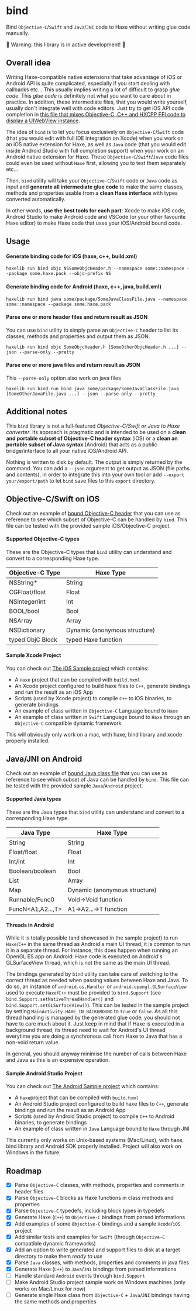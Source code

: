 # bind

Bind `Objective-C`/`Swift` and `Java`/`JNI` code to Haxe without writing glue code manually.

🚨 Warning: this library is in active development! 🚨

## Overall idea

Writing Haxe-compatible native extensions that take advantage of iOS or Android API is quite complicated, especially if you start dealing with callbacks etc... This usually implies writing a lot of difficult to grasp _glue code_. This _glue code_ is definitely not what you want to care about in practice. In addition, these intermediate files, that you would write yourself, usually don't integrate well with code editors. Just try to get iOS API code completion in [this file that mixes Objective-C, C++ and HXCPP FFI code to display a UIWebView instance](https://github.com/HaxeExtension/extension-webview/blob/dca79b548fc6f3522f6d4543104a22e7bec1a26e/project/ios/WebViewEx.mm).

The idea of `bind` is to let you focus exclusively on `Objective-C`/`Swift` code (that you would edit with full IDE integration on Xcode) when you work on an iOS native extension for Haxe, as well as `Java` code (that you would edit inside Android Studio with full completion support) when your work on an Android native extension for Haxe. These `Objective-C`/`Swift`/`Java` code files could even be used without `Haxe` first, allowing you to test them separately etc...

Then, `bind` utility will take your `Objective-C`/`Swift` code or `Java` code as input and **generate all intermediate glue code** to make the same classes, methods and properties usable from a **clean Haxe interface** with types converted automatically.

In other words, **use the best tools for each part**: Xcode to make iOS code, Android Studio to make Android code and VSCode (or your other favourite Haxe editor) to make Haxe code that uses your iOS/Android bound code.

## Usage

#### Generate binding code for iOS (haxe, c++, build.xml)

```
haxelib run bind objc NSSomeObjcHeader.h --namespace some::namespace --package some.haxe.pack --objc-prefix NS
```

#### Generate binding code for Android (haxe, c++, java, build.xml)

```
haxelib run bind java some/package/SomeJavaClassFile.java --namespace some::namespace --package some.haxe.pack
```

#### Parse one or more header files and return result as JSON

You can use `bind` utility to simply parse an `Objective-C` header to list its classes, methods and properties and output them as JSON.

```
haxelib run bind objc SomeObjcHeader.h [SomeOtherObjcHeader.h ...] --json --parse-only --pretty
```

#### Parse one or more java files and return result as JSON

This ``--parse-only`` option also work on java files

```
haxelib run bind run bind java some/package/SomeJavaClassFile.java [SomeOtherJavaFile.java ...] --json --parse-only --pretty
```

## Additional notes

This `bind` library is not a full-featured _Objective-C/Swift or Java to Haxe converter_. Its approach is pragmatic and is intended to be used on a **clean and portable subset of Objective-C header syntax** (iOS) or a **clean an portable subset of Java syntax** (Android) that acts as a public bridge/interface to all your native iOS/Android API.

Nothing is written to disk by default. The output is simply returned by the command. You can add a ``--json`` argument to get output as JSON (file paths and contents), in order to integrate this into your own tool or add ``--export your/export/path`` to let `bind` save files to this `export` directory.

## Objective-C/Swift on iOS

Check out an example of [bound Objective-C header](https://github.com/jeremyfa/bind/blob/master/sample/ios/project.ios/IosSample/AppNativeInterface.h) that you can use as reference to see which subset of Objective-C can be handled by `bind`. This file can be tested with the provided sample iOS/Objective-C project.

#### Supported Objective-C types

These are the Objective-C types that `bind` utility can understand and convert to a corresponding Haxe type.

Objective-C Type | Haxe Type
-----------------|----------
NSString*        | String
CGFloat/float    | Float
NSInteger/int    | Int
BOOL/bool        | Bool
NSArray          | Array
NSDictionary     | Dynamic (anonymous structure)
typed ObjC Block | typed Haxe function

#### Sample Xcode Project

You can check out [The iOS Sample project](https://github.com/jeremyfa/bind/tree/master/sample/ios) which contains:

 * A `Haxe` project that can be compiled with ``build.hxml``
 * An Xcode project configured to build haxe files to `C++`, generate bindings and run the result as an iOS App
 * Scripts (used by Xcode project) to compile `C++` to iOS binaries, to generate bindings
 * An example of class written in `Objective-C` Language bound to `Haxe`
 * An example of class written in `Swift` Language bound to `Haxe` through an `Objective-C` compatible dynamic framework

This will obviously only work on a mac, with haxe, bind library and xcode properly installed.

## Java/JNI on Android

Check out an example of [bound Java class file](https://github.com/jeremyfa/bind/blob/master/sample/android/project.android/app/src/main/java/yourcompany/androidsample/AppAndroidInterface.java) that you can use as reference to see which subset of Java can be handled by `bind`. This file can be tested with the provided sample `Java`/`Android` project.

#### Supported Java types

These are the Java types that `bind` utility can understand and convert to a corresponding Haxe type.

Java Type            | Haxe Type
---------------------|----------
String               | String
Float/float          | Float
Int/int              | Int
Boolean/boolean      | Bool
List                 | Array
Map                  | Dynamic (anonymous structure)
Runnable/Func0<Void> | Void->Void function
FuncN<A1,A2...,T>    | A1->A2...->T function

#### Threads in Android

While it is totally possible (and showcased in the sample project) to run `Haxe`/`C++` in the same thread as Android's main UI thread, it is common to run it in a separate thread. For instance, this does happen when running an OpenGL ES app on Android: Haxe code is executed on Android's GLSurfaceView thread, which is not the same as the main UI thread.

The bindings generated by `bind` utility can take care of switching to the correct thread as needed when passing values between Haxe and Java. To do so, an instance of `android.os.Handler` or `android.opengl.GLSurfaceView` used to execute `Haxe`/`C++` must be provided to `bind.Support` (see `bind.Support.setNativeThreadHandler()` and `bind.Support.setGLSurfaceView()`). This can be tested in the sample project by setting `MainActivity.HAXE_IN_BACKGROUND` to `true` or `false`. As all this thread handling is managed by the generated glue code, you should not have to care much about it. Just keep in mind that if Haxe is executed in a background thread, its thread need to wait for Android's UI thread everytime you are doing a synchronous call from Haxe to Java that has a non-void return value.

In general, you should anyway minimise the number of calls between Haxe and Java as this is an expensive operation.

#### Sample Android Studio Project

You can check out [The Android Sample project](https://github.com/jeremyfa/bind/tree/master/sample/android) which contains:

 * A `Haxe`project that can be compiled with ``build.hxml``
 * An Android Studio project configured to build haxe files to `C++`, generate bindings and run the result as an Android App
 * Scripts (used by Android Studio project) to compile `C++` to Android binaries, to generate bindings
 * An example of class written in `Java` Language bound to `Haxe` through JNI

This currently only works on Unix-based systems (Mac/Linux), with haxe, bind library and Android SDK properly installed.
Project will also work on Windows in the future.

## Roadmap

* [x] Parse `Objective-C` classes, with methods, properties and comments in header files
* [x] Parse `Objective-C` blocks as Haxe functions in class methods and properties
* [x] Parse `Objective-C` typedefs, including block types in typedefs
* [x] Generate Haxe (`C++`) to `Objective-C` bindings from parsed informations
* [x] Add examples of some `Objective-C` bindings and a sample `Xcode`/`iOS` project
* [x] Add similar tests and examples for `Swift` (through `Objective-C` compatible dynamic frameworks)
* [x] Add an option to write generated and support files to disk at a target directory to make them _ready to use_
* [x] Parse `Java` classes, with methods, properties and comments in java files
* [x] Generate Haxe (`C++`) to `Java`/`JNI` bindings from parsed informations
* [ ] Handle standard `Android` events through `bind.Support`
* [ ] Make Android Studio project sample work on Windows machines (only works on Mac/Linux for now)
* [ ] Generate single Haxe class from `Objective-C` + `Java`/`JNI` bindings having the same methods and properties
